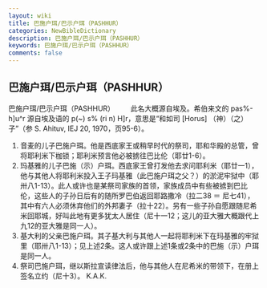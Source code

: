 ```yaml
---
layout: wiki
title: 巴施户珥/巴示户珥（PASHHUR）
categories: NewBibleDictionary
description: 巴施户珥/巴示户珥（PASHHUR）
keywords: 巴施户珥/巴示户珥（PASHHUR）
comments: false
---
```


## 巴施户珥/巴示户珥（PASHHUR）



巴施户珥/巴示户珥（PASHHUR）
　　此名大概源自埃及。希伯来文的 pas%-h]u^r 源自埃及语的 p(~)
s% (ri n) H]r，意思是“和如司 [Horus] （神）（之）子”（参 S. Ahituv, IEJ 20, 1970，页95-6）。
1. 音麦的儿子巴施户珥。他是西底家王或稍早时代的祭司，耶和华殿的总管，曾将耶利米下枷锁；耶利米预言他必被掳往巴比伦（耶廿1-6）。
2. 玛基雅的儿子巴施（示）户珥。西底家王曾打发他去求问耶利米（耶廿一1），他与其他人将耶利米投入王子玛基雅（此巴施户珥之父？）的淤泥牢狱中（耶卅八1-13）。此人或许也是某祭司家族的首领，家族成员中有些被掳到巴比伦，这些人的子孙日后有的随所罗巴伯返回耶路撒冷（拉二38 ＝ 尼七41），其中有六人必须休弃他们的外邦妻子（拉十22）。另有一些子孙自愿跟随尼希米回耶城，好叫此地有更多犹太人居住（尼十一12；这儿的亚大雅大概跟代上九12的亚大雅是同一人）。
3. 基大利的父亲巴施户珥。其子基大利与其他人一起将耶利米下在玛基雅的牢狱里（耶卅八1-13）；见上述2条。这人或许跟上述1条或2条中的巴施（示）户珥是同一人。
4. 祭司巴施户珥，继以斯拉宣读律法后，他与其他人在尼希米的带领下，在册上签名立约（尼十3）。
K.A.K.




